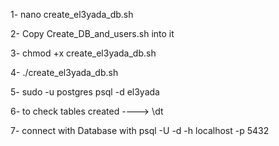 1- nano create_el3yada_db.sh

2- Copy Create_DB_and_users.sh into it

3- chmod +x create_el3yada_db.sh

4- ./create_el3yada_db.sh

5- sudo -u postgres psql -d el3yada

6- to check tables created  ----> \dt 

7- connect with Database with psql -U <username> -d <dbname> -h localhost -p 5432

